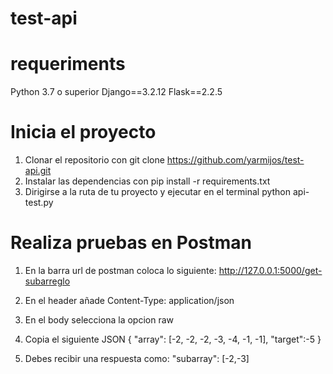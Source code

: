# test-api

# requeriments
Python 3.7 o superior
Django==3.2.12
Flask==2.2.5

# Inicia el proyecto
1. Clonar el repositorio con git clone https://github.com/yarmijos/test-api.git
2. Instalar las dependencias con pip install -r requirements.txt
3. Dirigirse a la ruta de tu proyecto y ejecutar en el terminal python api-test.py

# Realiza pruebas en Postman
1. En la barra url de postman coloca lo siguiente: http://127.0.0.1:5000/get-subarreglo
2. En el header añade Content-Type: application/json
3. En el body selecciona la opcion raw
4. Copia el siguiente JSON
   {
      "array": [-2, -2, -2, -3, -4, -1, -1],
      "target":-5
   }

5. Debes recibir una respuesta como:
    "subarray": [-2,-3]



